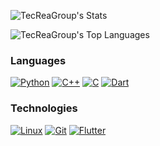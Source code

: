![TecReaGroup's Stats](https://github-readme-stats.vercel.app/api?username=TecReaGroup&theme=vue-dark&show_icons=true&hide_border=true&count_private=false)

![TecReaGroup's Top Languages](https://github-readme-stats.vercel.app/api/top-langs/?username=TecReaGroup&theme=vue-dark&show_icons=true&hide_border=true&layout=compact)

### Languages
[![Python](https://img.shields.io/badge/Python-3776AB?style=for-the-badge&logo=python&logoColor=white)](https://www.python.org)
[![C++](https://img.shields.io/badge/C++-00599C?style=for-the-badge&logo=cplusplus&logoColor=white)](https://isocpp.org/)
[![C](https://img.shields.io/badge/C-A8B9CC?style=for-the-badge&logo=c&logoColor=black)](https://en.wikipedia.org/wiki/C_(programming_language))
[![Dart](https://img.shields.io/badge/Dart-0175C2?style=for-the-badge&logo=dart&logoColor=white)](https://dart.dev)

### Technologies
[![Linux](https://img.shields.io/badge/Linux-FCC624?style=for-the-badge&logo=linux&logoColor=black)](https://www.linux.org/)
[![Git](https://img.shields.io/badge/Git-F05032?style=for-the-badge&logo=git&logoColor=white)](https://git-scm.com/)
[![Flutter](https://img.shields.io/badge/Flutter-02569B?style=for-the-badge&logo=flutter&logoColor=white)](https://flutter.dev)

